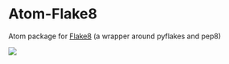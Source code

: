 # Atom-Flake8

Atom package for [Flake8](http://flake8.readthedocs.org/) (a wrapper around pyflakes and pep8)

![](http://img5.douban.com/view/status/raw/public/8ba77b2c7a040c9.jpg)
